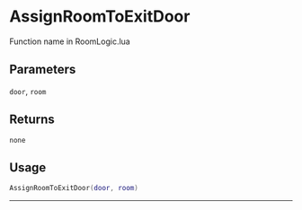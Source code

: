 # AssignRoomToExitDoor
Function name in RoomLogic.lua
## Parameters
`door`, `room`
## Returns
`none`
## Usage
```lua
AssignRoomToExitDoor(door, room)
```
---
